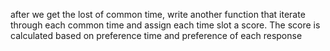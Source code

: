 after we get the lost of common time, write another function that iterate through each common time and assign each time slot a score. The score is calculated based on preference time and preference of each response